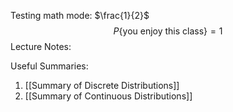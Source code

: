 Testing math mode: $\frac{1}{2}$
$$P\{\text{you enjoy this class}\}=1$$
Lecture Notes:

Useful Summaries:
1. [[Summary of Discrete Distributions]]
2. [[Summary of Continuous Distributions]]